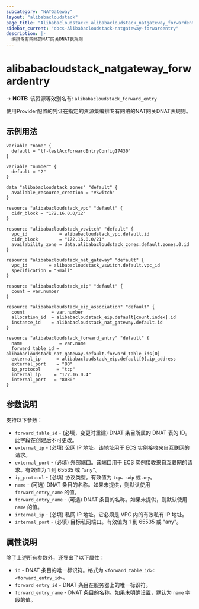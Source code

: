 ```yaml
---
subcategory: "NATGateway"
layout: "alibabacloudstack"
page_title: "Alibabacloudstack: alibabacloudstack_natgateway_forwardentry"
sidebar_current: "docs-Alibabacloudstack-natgateway-forwardentry"
description: |- 
  编排专有网络的NAT网关DNAT表规则
---
```


# alibabacloudstack_natgateway_forwardentry
-> **NOTE:** 该资源等效别名有: `alibabacloudstack_forward_entry`

使用Provider配置的凭证在指定的资源集编排专有网络的NAT网关DNAT表规则。

## 示例用法

```hcl
variable "name" {
  default = "tf-testAccForwardEntryConfig17430"
}

variable "number" {
  default = "2"
}

data "alibabacloudstack_zones" "default" {
  available_resource_creation = "VSwitch"
}

resource "alibabacloudstack_vpc" "default" {
  cidr_block = "172.16.0.0/12"
}

resource "alibabacloudstack_vswitch" "default" {
  vpc_id            = alibabacloudstack_vpc.default.id
  cidr_block        = "172.16.0.0/21"
  availability_zone = data.alibabacloudstack_zones.default.zones.0.id
}

resource "alibabacloudstack_nat_gateway" "default" {
  vpc_id        = alibabacloudstack_vswitch.default.vpc_id
  specification = "Small"
}

resource "alibabacloudstack_eip" "default" {
  count = var.number
}

resource "alibabacloudstack_eip_association" "default" {
  count          = var.number
  allocation_id  = alibabacloudstack_eip.default[count.index].id
  instance_id    = alibabacloudstack_nat_gateway.default.id
}

resource "alibabacloudstack_forward_entry" "default" {
  name              = var.name
  forward_table_id = alibabacloudstack_nat_gateway.default.forward_table_ids[0]
  external_ip      = alibabacloudstack_eip.default[0].ip_address
  external_port    = "80"
  ip_protocol      = "tcp"
  internal_ip     = "172.16.0.4"
  internal_port   = "8080"
}
```

## 参数说明

支持以下参数：

* `forward_table_id` - (必填，变更时重建) DNAT 条目所属的 DNAT 表的 ID。此字段在创建后不可更改。
* `external_ip` - (必填) 公网 IP 地址。该地址用于 ECS 实例接收来自互联网的请求。
* `external_port` - (必填) 外部端口。该端口用于 ECS 实例接收来自互联网的请求。有效值为 1 到 65535 或 "any"。
* `ip_protocol` - (必填) 协议类型。有效值为 `tcp`、`udp` 或 `any`。
* `name` - (可选) DNAT 条目的名称。如果未提供，则默认使用 `forward_entry_name` 的值。
* `forward_entry_name` - (可选) DNAT 条目的名称。如果未提供，则默认使用 `name` 的值。
* `internal_ip` - (必填) 私网 IP 地址。它必须是 VPC 内的有效私有 IP 地址。
* `internal_port` - (必填) 目标私网端口。有效值为 1 到 65535 或 "any"。

## 属性说明

除了上述所有参数外，还导出了以下属性：

* `id` - DNAT 条目的唯一标识符。格式为 `<forward_table_id>:<forward_entry_id>`。
* `forward_entry_id` - DNAT 条目在服务器上的唯一标识符。
* `forward_entry_name` - DNAT 条目的名称。如果未明确设置，默认为 `name` 字段的值。